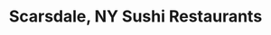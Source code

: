 ---
layout: city
title: Scarsdale, NY Sushi Restaurants
permalink: /new-york/scarsdale/
stateAbbr: NY
stateName: New York
cityName: Scarsdale

---